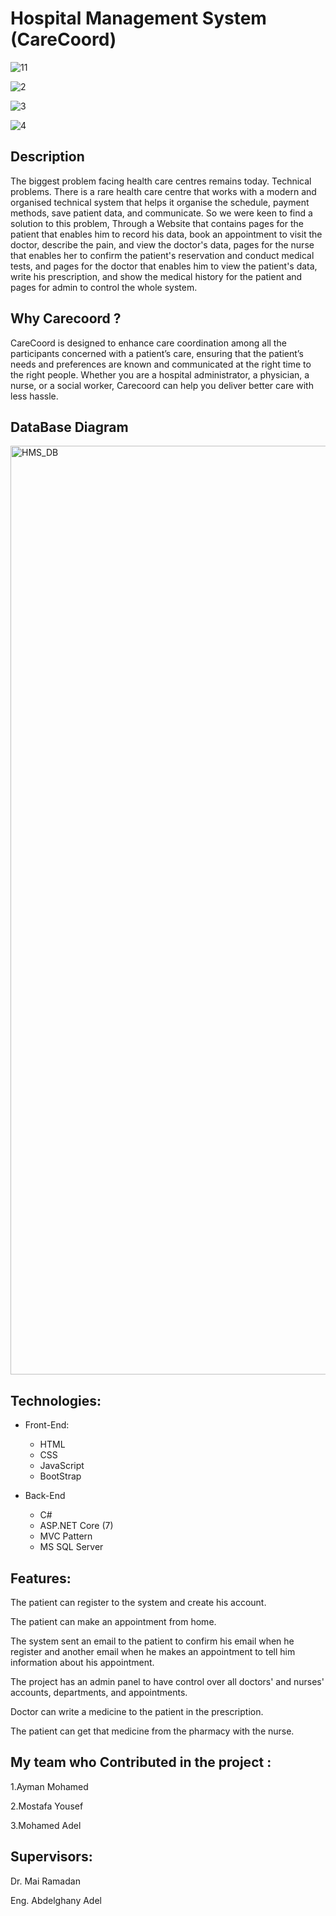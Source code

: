 # Hospital Management System (CareCoord)

![11](https://github.com/Mohamed-Adel23/Hospital-Management-System/assets/119868046/b456d7f5-3cda-4d15-853c-5ec431893437)

![2](https://github.com/Mohamed-Adel23/Hospital-Management-System/assets/119868046/89e97069-3cdd-4ded-84a9-c87b1c0c2c1c)

![3](https://github.com/Mohamed-Adel23/Hospital-Management-System/assets/119868046/291629ff-50ba-4052-9a3c-8b856d659d56)

![4](https://github.com/Mohamed-Adel23/Hospital-Management-System/assets/119868046/9ad3cfd7-5b81-4018-8e2b-3f3a37ed2b1d)

## Description
The biggest problem facing health care centres remains today. Technical problems. There is a rare health care centre that works with a modern and organised technical system that helps it organise the schedule, payment methods, save patient data, and communicate. So we were keen to find a solution to this problem, Through a Website that contains pages for the patient that enables him to record his data, book an appointment to visit the doctor, describe the pain, and view the doctor's data, pages for the nurse that enables her to confirm the patient's reservation and conduct medical tests, and pages for the doctor that enables him to view the patient's data, write his prescription, and show the medical history for the patient and pages for admin to control the whole system.

## Why Carecoord ?
CareCoord is designed to enhance care coordination among all the participants concerned with a patient’s care, ensuring that the patient’s needs and preferences are known and communicated at the right time to the right people. Whether you are a hospital administrator, a physician, a nurse, or a social worker, Carecoord can help you deliver better care with less hassle.

## DataBase Diagram 
<img width="1486" alt="HMS_DB" src="https://github.com/Mohamed-Adel23/Hospital-Management-System/assets/119868046/0a3367c8-d287-4b06-a591-0ac2c6ee981e">

## Technologies:
- Front-End:
    - HTML
    - CSS
    - JavaScript
    - BootStrap

- Back-End
    - C#
    - ASP.NET Core (7)
    - MVC Pattern
    - MS SQL Server




## Features:

 The patient can register to the system and create his account.

 The patient can make an appointment from home.

 The system sent an email to the patient to confirm his email when he register and another email when he makes an appointment to tell him information about his appointment.

 The project has an admin panel to have control over all doctors' and nurses' accounts, departments, and appointments.

 Doctor can write a medicine to the patient in the prescription.

 The patient can get that medicine from the pharmacy with the nurse.






## My team who Contributed in the project :

1.Ayman Mohamed

2.Mostafa Yousef

3.Mohamed Adel









## Supervisors:

Dr. Mai Ramadan

Eng. Abdelghany Adel
